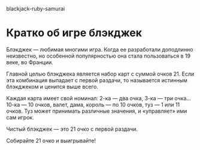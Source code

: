 blackjack-ruby-samurai

# Кратко об игре блэкджек

Блэкджек — любимая многими игра. Когда ее разработали доподлинно неизвестно, но особенной популярностью она стала пользоваться в 19 веке, во Франции.

Главной целью блэкджека является набор карт с суммой очков 21. Если эта комбинация выпадает с первой раздачи, то называется истинным блэкджеком и ценится выше всего.

Каждая карта имеет свой номинал: 2-ка — два очка, 3-ка — три очка… 10-ка — 10 очков, валет, дама, король — по 10 очков, туз — 1 или 11 очков. Туз может принимать различные значения, и «управляет» ими сам игрок.

Чистый блэкджек — это 21 очко с первой раздачи.

Собирайте 21 очко и выигрывайте!

